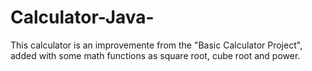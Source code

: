 # Calculator-Java-
This calculator is an improvemente from the "Basic Calculator Project", added with some math functions as square root, cube root and power.
